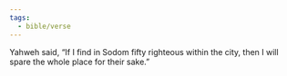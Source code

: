 ```yaml
---
tags:
  - bible/verse
---
```

Yahweh said, “If I find in Sodom fifty righteous within the city, then I will spare the whole place for their sake.”